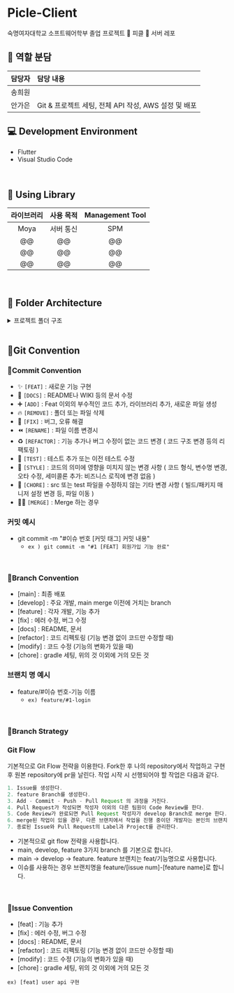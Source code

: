# Picle-Client
숙명여자대학교 소프트웨어학부 졸업 프로젝트 🥒 피클 🥒 서버 레포

## 🫧 역할 분담

|담당자|담당 내용|
|:---|:---|
|송희원||
|안가은|Git & 프로젝트 세팅, 전체 API 작성, AWS 설정 및 배포|

## 💻 Development Environment
- Flutter
- Visual Studio Code


<br>

## 📖 Using Library

라이브러리 | 사용 목적 | Management Tool
:---------:|:----------:|:---------:
Moya | 서버 통신 | SPM
@@ | @@ | @@
@@ | @@ | @@
@@ | @@ | @@

<br>


## 📂 Folder Architecture

<details>
<summary> 프로젝트 폴더 구조 </summary>
<div markdown="1">
</details>

<br>

## 📌Git Convention
 ### 🔹Commit Convention
 - ✨ `[FEAT]` : 새로운 기능 구현
 - 📝 `[DOCS]` : README나 WIKI 등의 문서 수정
 - ➕ `[ADD]` : Feat 이외의 부수적인 코드 추가, 라이브러리 추가, 새로운 파일 생성
 - 🔥 `[REMOVE]` : 폴더 또는 파일 삭제
 - 🐛 `[FIX]` : 버그, 오류 해결
 - ⏪️ `[RENAME]` : 파일 이름 변경시
 - ♻️ `[REFACTOR]` : 기능 추가나 버그 수정이 없는 코드 변경 ( 코드 구조 변경 등의 리팩토링 )
 - 🧪 `[TEST]` : 테스트 추가 또는 이전 테스트 수정
 - 🎨 `[STYLE]` : 코드의 의미에 영향을 미치지 않는 변경 사항 ( 코드 형식, 변수명 변경, 오타 수정, 세미콜론 추가: 비즈니스 로직에 변경 없음 ) 
 - 🧹 `[CHORE]` : src 또는 test 파일을 수정하지 않는 기타 변경 사항 ( 빌드/패키지 매니저 설정 변경 등, 파일 이동 )
 - 🤝🏻 `[MERGE]` : Merge 하는 경우



### 커밋 예시
- git commit -m "#이슈 번호 [커밋 태그] 커밋 내용"
  - `ex ) git commit -m "#1 [FEAT] 회원가입 기능 완료"`

<br>

### 🔹Branch Convention

- [main] : 최종 배포
- [develop] : 주요 개발, main merge 이전에 거치는 branch
- [feature] : 각자 개발, 기능 추가
- [fix] : 에러 수정, 버그 수정
- [docs] : README, 문서
- [refactor] : 코드 리펙토링 (기능 변경 없이 코드만 수정할 때)
- [modify] : 코드 수정 (기능의 변화가 있을 때)
- [chore] : gradle 세팅, 위의 것 이외에 거의 모든 것

### 브랜치 명 예시

- feature/#이슈 번호-기능 이름
  - `ex) feature/#1-login`

<br>

### 🔹Branch Strategy
### Git Flow

기본적으로 Git Flow 전략을 이용한다. Fork한 후 나의 repository에서 작업하고 구현 후 원본 repository에 pr을 날린다. 작업 시작 시 선행되어야 할 작업은 다음과 같다.

```java
1. Issue를 생성한다.
2. feature Branch를 생성한다.
3. Add - Commit - Push - Pull Request 의 과정을 거친다.
4. Pull Request가 작성되면 작성자 이외의 다른 팀원이 Code Review를 한다.
5. Code Review가 완료되면 Pull Request 작성자가 develop Branch로 merge 한다.
6. merge된 작업이 있을 경우, 다른 브랜치에서 작업을 진행 중이던 개발자는 본인의 브랜치로 merge된 작업을 Pull 받아온다.
7. 종료된 Issue와 Pull Request의 Label과 Project를 관리한다.
```

- 기본적으로 git flow 전략을 사용합니다.
- main, develop, feature 3가지 branch 를 기본으로 합니다.
- main → develop → feature. feature 브랜치는 feat/기능명으로 사용합니다.
- 이슈를 사용하는 경우 브랜치명을 feature/[issue num]-[feature name]로 합니다.

<br>


### 🔹Issue Convention
- [feat] : 기능 추가
- [fix] : 에러 수정, 버그 수정
- [docs] : README, 문서
- [refactor] : 코드 리펙토링 (기능 변경 없이 코드만 수정할 때)
- [modify] : 코드 수정 (기능의 변화가 있을 때)
- [chore] : gradle 세팅, 위의 것 이외에 거의 모든 것

`ex) [feat] user api 구현`
